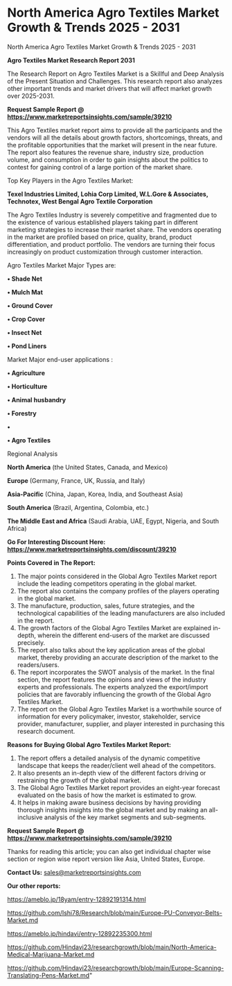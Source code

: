 # North America Agro Textiles Market Growth & Trends 2025 - 2031
North America Agro Textiles Market Growth & Trends 2025 - 2031

<strong>Agro Textiles Market Research Report 2031</strong>

The Research Report on Agro Textiles Market is a Skillful and Deep Analysis of the Present Situation and Challenges. This research report also analyzes other important trends and market drivers that will affect market growth over 2025-2031.

<strong>Request Sample Report @ <a href=https://www.marketreportsinsights.com/sample/39210>https://www.marketreportsinsights.com/sample/39210</a></strong>

This Agro Textiles market report aims to provide all the participants and the vendors will all the details about growth factors, shortcomings, threats, and the profitable opportunities that the market will present in the near future. The report also features the revenue share, industry size, production volume, and consumption in order to gain insights about the politics to contest for gaining control of a large portion of the market share.

Top Key Players in the Agro Textiles Market:

<strong>Texel Industries Limited, Lohia Corp Limited, W.L.Gore & Associates, Technotex, West Bengal Agro Textile Corporation</strong>

The Agro Textiles Industry is severely competitive and fragmented due to the existence of various established players taking part in different marketing strategies to increase their market share. The vendors operating in the market are profiled based on price, quality, brand, product differentiation, and product portfolio. The vendors are turning their focus increasingly on product customization through customer interaction.

Agro Textiles Market Major Types are:

<strong>•  Shade Net

•  Mulch Mat

•  Ground Cover

•  Crop Cover

•  Insect Net

•  Pond Liners</strong>

Market Major end-user applications :

<strong>•  Agriculture

•  Horticulture

•  Animal husbandry

•  Forestry

•  

•  Agro Textiles</strong>

Regional Analysis

</u><strong><b>North America</b></strong> (the United States, Canada, and Mexico)

<strong><b>Europe </b></strong>(Germany, France, UK, Russia, and Italy)

<strong><b>Asia-Pacific</b></strong> (China, Japan, Korea, India, and Southeast Asia)

<strong><b>South America</b></strong> (Brazil, Argentina, Colombia, etc.)

<strong><b>The Middle East and Africa</b></strong> (Saudi Arabia, UAE, Egypt, Nigeria, and South Africa)

<strong>Go For Interesting Discount Here: <a href=https://www.marketreportsinsights.com/discount/39210>https://www.marketreportsinsights.com/discount/39210</a></strong>

<strong>Points Covered in The Report:</strong>
<ol>
  <li>The major points considered in the Global Agro Textiles Market report include the leading competitors operating in the global market.</li>
  <li>The report also contains the company profiles of the players operating in the global market.</li>
  <li>The manufacture, production, sales, future strategies, and the technological capabilities of the leading manufacturers are also included in the report.</li>
  <li>The growth factors of the Global Agro Textiles Market are explained in-depth, wherein the different end-users of the market are discussed precisely.</li>
  <li>The report also talks about the key application areas of the global market, thereby providing an accurate description of the market to the readers/users.</li>
  <li>The report incorporates the SWOT analysis of the market. In the final section, the report features the opinions and views of the industry experts and professionals. The experts analyzed the export/import policies that are favorably influencing the growth of the Global Agro Textiles Market.</li>
  <li>The report on the Global Agro Textiles Market is a worthwhile source of information for every policymaker, investor, stakeholder, service provider, manufacturer, supplier, and player interested in purchasing this research document.</li>
</ol>
<strong>Reasons for Buying Global Agro Textiles Market Report:</strong>

<ol>
  <li>The report offers a detailed analysis of the dynamic competitive landscape that keeps the reader/client well ahead of the competitors.</li>
  <li>It also presents an in-depth view of the different factors driving or restraining the growth of the global market.</li>
  <li>The Global Agro Textiles Market report provides an eight-year forecast evaluated on the basis of how the market is estimated to grow.</li>
  <li>It helps in making aware business decisions by having providing thorough insights insights into the global market and by making an all-inclusive analysis of the key market segments and sub-segments.</li>
</ol>
<strong>Request Sample Report @ <a href=https://www.marketreportsinsights.com/sample/39210>https://www.marketreportsinsights.com/sample/39210</a></strong>


Thanks for reading this article; you can also get individual chapter wise section or region wise report version like Asia, United States, Europe.

<strong>Contact Us:</strong>
sales@marketreportsinsights.com

<strong>Our other reports:</strong>

<a href=https://ameblo.jp/18yam/entry-12892191314.html>https://ameblo.jp/18yam/entry-12892191314.html</a>

<a href=https://github.com/Ishi78/Research/blob/main/Europe-PU-Conveyor-Belts-Market.md>https://github.com/Ishi78/Research/blob/main/Europe-PU-Conveyor-Belts-Market.md</a>

<a href=https://ameblo.jp/hindavi/entry-12892235300.html>https://ameblo.jp/hindavi/entry-12892235300.html</a>

<a href=https://github.com/Hindavi23/researchgrowth/blob/main/North-America-Medical-Marijuana-Market.md>https://github.com/Hindavi23/researchgrowth/blob/main/North-America-Medical-Marijuana-Market.md</a>

<a href=https://github.com/Hindavi23/researchgrowth/blob/main/Europe-Scanning-Translating-Pens-Market.md>https://github.com/Hindavi23/researchgrowth/blob/main/Europe-Scanning-Translating-Pens-Market.md</a>"
